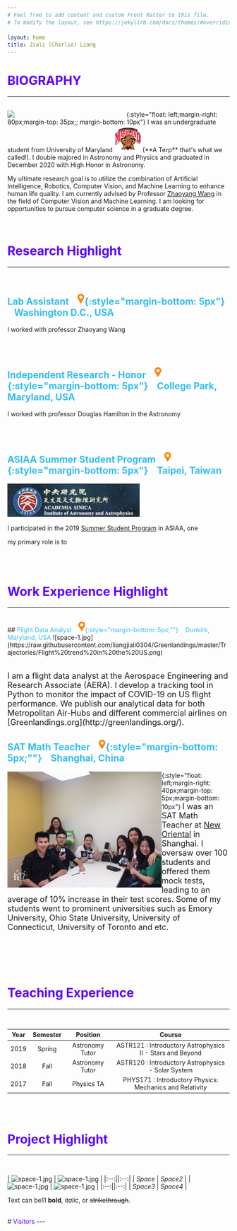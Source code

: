 ```yaml
---
# Feel free to add content and custom Front Matter to this file.
# To modify the layout, see https://jekyllrb.com/docs/themes/#overriding-theme-defaults

layout: home
title: Jiali (Charlie) Liang
---
```


# <span style="color:#5a03fc">BIOGRAPHY</span>
---
<br/>
<img align="Left" width="270" img src="/images/bio_photo.png" >{:style="float: left;margin-right: 80px;margin-top: 35px;; margin-bottom: 10px"}
I was an undergraduate student from University of Maryland  <img src="/images/terp.png" width="60"> (**A Terp** that's what we called!). I double majored in Astronomy and Physics and graduated in December 2020 with High Honor in Astronomy.

My ultimate research goal is to utilize the combination of Artificial Intelligence, Robotics, Computer Vision, and Machine Learning to enhance human life quality. I am currently advised by Professor [Zhaoyang Wang](http://engineering.catholic.edu/research-and-faculty/faculty-profiles/mechanical/wang-zhaoyang/index.html) in the field of Computer Vision and Machine Learning. I am looking for opportunities to pursue computer science in a graduate degree.  

<br/>

# <span style="color:#5a03fc"> Research Highlight</span>
---
<br/>

## <span style="color:#34bdeb"> Lab Assistant &nbsp;&nbsp; <img src="/images/location-pin2.png" width="15">{:style="margin-bottom: 5px"} &nbsp;&nbsp; Washington D.C., USA</span>

I worked with professor Zhaoyang Wang

<br/>
<br/>


## <span style="color:#34bdeb"> Independent Research - Honor &nbsp;&nbsp; <img src="/images/location-pin2.png" width="15">{:style="margin-bottom: 5px"} &nbsp;&nbsp; College Park, Maryland, USA</span>

I worked with professor Douglas Hamilton in the Astronomy

<br/>
<br/>



## <span style="color:#34bdeb"> ASIAA Summer Student Program &nbsp;&nbsp; <img src="/images/location-pin2.png" width="15">{:style="margin-bottom: 5px"} &nbsp;&nbsp; Taipei, Taiwan</span>
[<img src="/images/ASIAA_logo2.png" width="300">](https://www.asiaa.sinica.edu.tw/index.php)
<br/>

I participated in the 2019 [Summer Student Program](https://events.asiaa.sinica.edu.tw/ssp/2019/index.php) in ASIAA, one

my primary role is to

<br/>
<br/>

# <span style="color:#5a03fc"> Work Experience Highlight</span>
---
<br/>
## <span style="color:#34bdeb"> Flight Data Analyst &nbsp;&nbsp; <img src="/images/location-pin2.png" width="15">{:style="margin-bottom: 5px;""} &nbsp;&nbsp; Dunkirk, Maryland, USA</span>
![space-1.jpg](https://raw.githubusercontent.com/liangjiali0304/Greenlandings/master/Trajectories/Flight%20trend%20in%20the%20US.png)
<br/><br/><br/>
<span style="font-size:18px;">I am a flight data analyst at the Aerospace Engineering and Research Associate (AERA). I develop a tracking tool in Python to monitor the impact of COVID-19 on US flight performance. We publish our analytical data for both Metropolitan Air-Hubs and different commercial airlines on [Greenlandings.org](http://greenlandings.org/).</span>

<br/>

## <span style="color:#34bdeb"> SAT Math Teacher &nbsp;&nbsp; <img src="/images/location-pin2.png" width="15">{:style="margin-bottom: 5px;""} &nbsp;&nbsp; Shanghai, China</span>

<img align="Left" width="350" img src="/images/IMG_1433.JPG" >{:style="float: left;margin-right: 40px;margin-top: 5px;margin-bottom: 10px"}
<span style="font-size:18px;">I was an SAT Math Teacher at [New Oriental](https://en.wikipedia.org/wiki/New_Oriental) in Shanghai. I oversaw over 100 students and offered them mock tests, leading to an average of 10% increase in their test scores. Some of my students went to prominent universities such as Emory University, Ohio State University, University of Connecticut, University of Toronto and etc.</span>

<br/>
<br/><br/><br/>

# <span style="color:#5a03fc"> Teaching Experience</span>
---
<br/>

| Year        | Semester          |  Position | Course |
|:-----------:|:-------------:|:---------------:|:-----:|
| 2019        | Spring        |  Astronomy Tutor|ASTR121 : Introductory Astrophysics II - Stars and Beyond |
| 2018        | Fall          |  Astronomy Tutor|ASTR120 : Introductory Astrophysics - Solar System |
| 2017        | Fall          |  Physics TA     |PHYS171 : Introductory Physics: Mechanics and Relativity|

<br/>
<br/>

# <span style="color:#5a03fc"> Project Highlight</span>
---
<br/>

| ![space-1.jpg](http://www.storywarren.com/wp-content/uploads/2016/09/space-1.jpg) | ![space-1.jpg](http://www.storywarren.com/wp-content/uploads/2016/09/space-1.jpg) |
|:--:||:--:|
| *Space* | *Space2* |
| ![space-1.jpg](http://www.storywarren.com/wp-content/uploads/2016/09/space-1.jpg) | ![space-1.jpg](http://www.storywarren.com/wp-content/uploads/2016/09/space-1.jpg) |
|:--:||:--:|
| *Space3* | *Space4* |


Text can be11 **bold**, _italic_, or ~~strikethrough~~.


<br/>
# <span style="color:#5a03fc"> Visitors</span>
---
<br/>
<script type="text/javascript" id="clustrmaps" src="//cdn.clustrmaps.com/map_v2.js?cl=080808&w=a&t=n&d=NtnDAnhh06Hv9bvAgcsjPx20pqgbeddYgPGGgwsJgEQ&co=ffffff&cmo=3acc3a&cmn=ff5353&ct=808080"></script>
